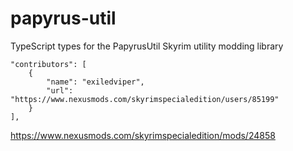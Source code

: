 # papyrus-util
TypeScript types for the PapyrusUtil Skyrim utility modding library

<TODO Mention the tool used for conversions>

    "contributors": [
        {
            "name": "exiledviper",
            "url": "https://www.nexusmods.com/skyrimspecialedition/users/85199"
        }
    ],

https://www.nexusmods.com/skyrimspecialedition/mods/24858